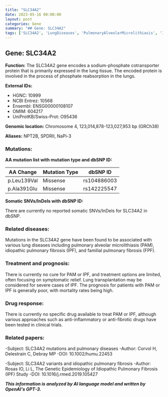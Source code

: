 ```yaml
---
title: "SLC34A2"
date: 2023-05-16 00:00:00
layout: post
categories: Gene
summary: "## Gene: SLC34A2"
tags: ['SLC34A2', 'LungDiseases', 'PulmonaryAlveolarMicrolithiasis', 'IdiopathicPulmonaryFibrosis', 'FamilialPulmonaryFibrosis', 'Mutation', 'Treatment', 'Prognosis']
---
```


## Gene: SLC34A2

**Function:** The SLC34A2 gene encodes a sodium-phosphate cotransporter protein that is primarily expressed in the lung tissue. The encoded protein is involved in the process of phosphate reabsorption in the lungs.

**External IDs:**
- HGNC: 10999
- NCBI Entrez: 10568
- Ensembl: ENSG00000108107
- OMIM: 604217
- UniProtKB/Swiss-Prot: O95436

**Genomic location:** Chromosome 4, 123,014,878-123,027,953 bp (GRCh38)

**Aliases:** NPT2B, SPDRII, NaPi-3


### Mutations:

**AA mutation list with mutation type and dbSNP ID:**

| AA Change | Mutation Type | dbSNP ID |
|-----------|---------------|----------|
|p.Leu139Val |Missense        |rs104886003|
|p.Ala391Glu |Missense        |rs142225547|

**Somatic SNVs/InDels with dbSNP ID:**

There are currently no reported somatic SNVs/InDels for SLC34A2 in dbSNP.

### Related diseases:

Mutations in the SLC34A2 gene have been found to be associated with various lung diseases including pulmonary alveolar microlithiasis (PAM), idiopathic pulmonary fibrosis (IPF), and familial pulmonary fibrosis (FPF).

### Treatment and prognosis:

There is currently no cure for PAM or IPF, and treatment options are limited, often focusing on symptomatic relief. Lung transplantation may be considered for severe cases of IPF. The prognosis for patients with PAM or IPF is generally poor, with mortality rates being high.

### Drug response:

There is currently no specific drug available to treat PAM or IPF, although various approaches such as anti-inflammatory or anti-fibrotic drugs have been tested in clinical trials.

### Related papers:

-Subject: SLC34A2 mutations and pulmonary diseases
-Author: Corvol H, Delestrain C, Debray MP
-DOI: 10.1002/humu.22453

-Subject: SLC34A2 variants and idiopathic pulmonary fibrosis
-Author: Rosas IO, Li L, The Genetic Epidemiology of Idiopathic Pulmonary Fibrosis (IPF) Study
-DOI: 10.1016/j.rmed.2019.105427

**_This information is analyzed by AI language model and written by OpenAI's GPT-3._**